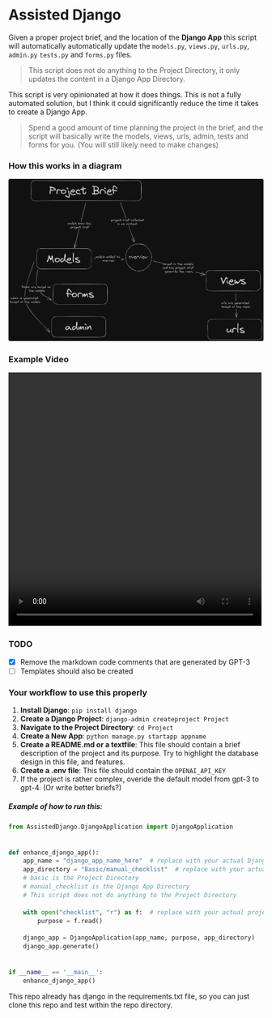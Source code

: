 # Assisted Django

Given a proper project brief, and the location of the **Django App** this script will automatically automatically update
the `models.py`, `views.py`, `urls.py`, `admin.py` `tests.py` and `forms.py` files.

> This script does not do anything to the Project Directory, it only updates the content in a Django App Directory.

This script is very opinionated at how it does things. This is not a fully automated solution, but I think it could
significantly reduce the time it takes to create a Django App.

> Spend a good amount of time planning the project in the brief, and the script will basically write the models, views,
> urls, admin, tests and forms for you. (You will still likely need to make changes)

### How this works in a diagram

![](.README_images/d14736be.png)

### Example Video

<video width="500" height="500" src="https://github.com/fauzaanu/assisted-django/blob/main/.README_images/assisted%20django.mp4" controls>
  Your browser does not support the video tag.
</video>




### TODO

- [x] Remove the markdown code comments that are generated by GPT-3
- [ ] Templates should also be created

### Your workflow to use this properly

1. **Install Django**: `pip install django`
2. **Create a Django Project**: `django-admin createproject Project`
3. **Navigate to the Project Directory**: `cd Project`
4. **Create a New App**: `python manage.py startapp appname`
5. **Create a README.md or a textfile**: This file should contain a brief description of the project and its purpose.
   Try to highlight the database design in this file, and features.
6. **Create a .env file**: This file should contain the `OPENAI_API_KEY`
7. If the project is rather complex, overide the default model from gpt-3 to gpt-4. (Or write better briefs?)

##### Example of how to run this:

```python
from AssistedDjango.DjangoApplication import DjangoApplication


def enhance_django_app():
    app_name = "django_app_name_here"  # replace with your actual Django app name
    app_directory = "Basic/manual_checklist"  # replace with your actual Django app directory
    # basic is the Project Directory
    # manual_checklist is the Django App Directory
    # This script does not do anything to the Project Directory

    with open("checklist", "r") as f:  # replace with your actual project brief
        purpose = f.read()

    django_app = DjangoApplication(app_name, purpose, app_directory)
    django_app.generate()


if __name__ == '__main__':
    enhance_django_app()
```

This repo already has django in the requirements.txt file, so you can just clone this repo and test within the repo
directory.